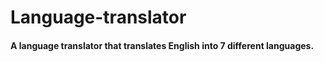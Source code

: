 # Language-translator
#### A language translator that translates English into 7 different languages.
